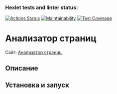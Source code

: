 ### Hexlet tests and linter status:
[![Actions Status](https://github.com/remortalite/python-project-83/actions/workflows/hexlet-check.yml/badge.svg)](https://github.com/remortalite/python-project-83/actions)
[![Maintainability](https://api.codeclimate.com/v1/badges/2295c08218d270007651/maintainability)](https://codeclimate.com/github/remortalite/python-project-83/maintainability)
[![Test Coverage](https://api.codeclimate.com/v1/badges/2295c08218d270007651/test_coverage)](https://codeclimate.com/github/remortalite/python-project-83/test_coverage)


# Анализатор страниц

Сайт: [Анализатор страниц](https://python-project-83-wnzl.onrender.com)

## Описание


## Установка и запуск

